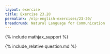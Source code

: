 ```yaml
---
layout: exercise
title: Exercise 23.20
permalink: /nlp-english-exercises/23-20/
breadcrumb: Natural Language for Communication
---
```


{% include mathjax_support %}

<div><i class="arrow-up" data-chapter="nlp-english-exercises" data-exercise="ex_20" data-rating="0"></i></div>
{% include_relative question.md %}
